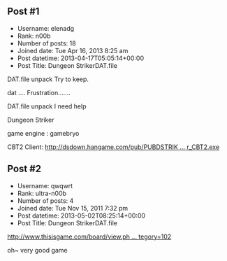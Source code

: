 ## Post #1
- Username: elenadg
- Rank: n00b
- Number of posts: 18
- Joined date: Tue Apr 16, 2013 8:25 am
- Post datetime: 2013-04-17T05:05:14+00:00
- Post Title: Dungeon StrikerDAT.file

DAT.file  unpack  Try to keep.

dat ....  Frustration.......


DAT.file   unpack   I need help







Dungeon Striker

game engine : gamebryo

CBT2 Client: [http://dsdown.hangame.com/pub/PUBDSTRIK ... r_CBT2.exe](http://dsdown.hangame.com/pub/PUBDSTRIKER/real/setup/DungeonStriker_CBT2.exe)
## Post #2
- Username: qwqwrt
- Rank: ultra-n00b
- Number of posts: 4
- Joined date: Tue Nov 15, 2011 7:32 pm
- Post datetime: 2013-05-02T08:25:14+00:00
- Post Title: Dungeon StrikerDAT.file

[http://www.thisisgame.com/board/view.ph ... tegory=102](http://www.thisisgame.com/board/view.php?id=1521972&category=102)



oh~ very good game

